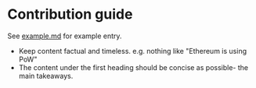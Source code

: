# Contribution guide
See [example.md](example.md) for example entry.
- Keep content factual and timeless. e.g. nothing like "Ethereum is using PoW"
- The content under the first heading should be concise as possible- the main takeaways.
